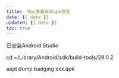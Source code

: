 ```yaml
---
title:  Mac查看安卓apk信息
date: {{ date }}
updated: {{ date }}
toc: true
---
```



已安装Android Studio

cd ~/Library/Android/sdk/build-tools/29.0.2

aapt dump badging xxx.apk


